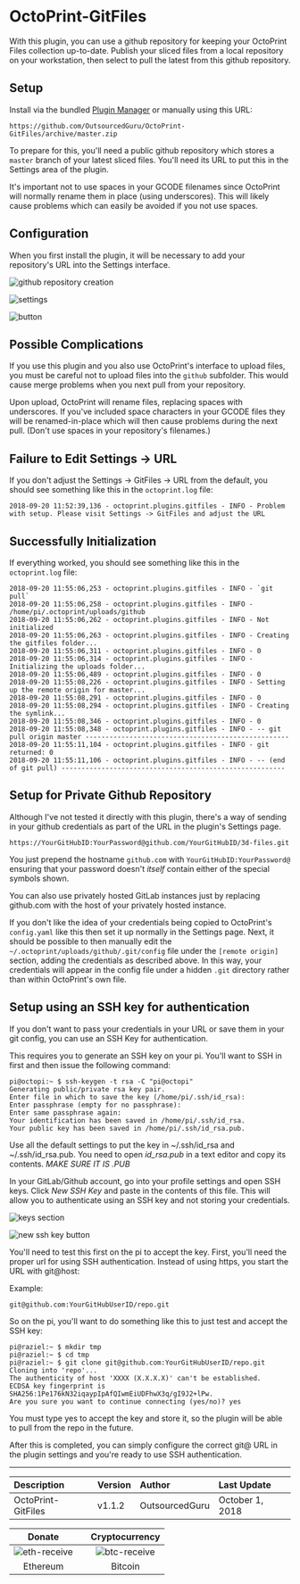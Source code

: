 # OctoPrint-GitFiles

With this plugin, you can use a github repository for keeping your OctoPrint Files collection up-to-date. Publish your sliced files from a local repository on your workstation, then select to pull the latest from this github repository.

## Setup

Install via the bundled [Plugin Manager](https://github.com/foosel/OctoPrint/wiki/Plugin:-Plugin-Manager)
or manually using this URL:

    https://github.com/OutsourcedGuru/OctoPrint-GitFiles/archive/master.zip

To prepare for this, you'll need a public github repository which stores a `master` branch of your latest sliced files. You'll need its URL to put this in the Settings area of the plugin.

It's important not to use spaces in your GCODE filenames since OctoPrint will normally rename them in place (using underscores). This will likely cause problems which can easily be avoided if you not use spaces.

## Configuration

When you first install the plugin, it will be necessary to add your repository's URL into the Settings interface.

![github repository creation](https://user-images.githubusercontent.com/15971213/45719691-396fa600-bb56-11e8-9e71-d0d51c58ce4a.png)

![settings](https://user-images.githubusercontent.com/15971213/45835939-45777700-bcc0-11e8-80c6-2bc31e08f3ec.png)

![button](https://user-images.githubusercontent.com/15971213/45836320-5c6a9900-bcc1-11e8-92eb-3b0b20292e54.png)

## Possible Complications

If you use this plugin and you also use OctoPrint's interface to upload files, you must be careful not to upload files into the `github` subfolder. This would cause merge problems when you next pull from your repository.

Upon upload, OctoPrint will rename files, replacing spaces with underscores. If you've included space characters in your GCODE files they will be renamed-in-place which will then cause problems during the next pull. (Don't use spaces in your repository's filenames.)

## Failure to Edit Settings -> URL
If you don't adjust the Settings -> GitFiles -> URL from the default, you should see something like this in the `octoprint.log` file:

```
2018-09-20 11:52:39,136 - octoprint.plugins.gitfiles - INFO - Problem with setup. Please visit Settings -> GitFiles and adjust the URL
```

## Successfully Initialization
If everything worked, you should see something like this in the `octoprint.log` file:

```
2018-09-20 11:55:06,253 - octoprint.plugins.gitfiles - INFO - `git pull`
2018-09-20 11:55:06,258 - octoprint.plugins.gitfiles - INFO - /home/pi/.octoprint/uploads/github
2018-09-20 11:55:06,262 - octoprint.plugins.gitfiles - INFO - Not initialized
2018-09-20 11:55:06,263 - octoprint.plugins.gitfiles - INFO - Creating the gitfiles folder...
2018-09-20 11:55:06,311 - octoprint.plugins.gitfiles - INFO - 0
2018-09-20 11:55:06,314 - octoprint.plugins.gitfiles - INFO - Initializing the uploads folder...
2018-09-20 11:55:06,489 - octoprint.plugins.gitfiles - INFO - 0
2018-09-20 11:55:08,226 - octoprint.plugins.gitfiles - INFO - Setting up the remote origin for master...
2018-09-20 11:55:08,291 - octoprint.plugins.gitfiles - INFO - 0
2018-09-20 11:55:08,294 - octoprint.plugins.gitfiles - INFO - Creating the symlink...
2018-09-20 11:55:08,346 - octoprint.plugins.gitfiles - INFO - 0
2018-09-20 11:55:08,348 - octoprint.plugins.gitfiles - INFO - -- git pull origin master ---------------------------------------------------
2018-09-20 11:55:11,104 - octoprint.plugins.gitfiles - INFO - git returned: 0
2018-09-20 11:55:11,106 - octoprint.plugins.gitfiles - INFO - -- (end of git pull) --------------------------------------------------------
```

## Setup for Private Github Repository
Although I've not tested it directly with this plugin, there's a way of sending in your github credentials as part of the URL in the plugin's Settings page.

```
https://YourGitHubID:YourPassword@github.com/YourGitHubID/3d-files.git
```

You just prepend the hostname `github.com` with `YourGitHubID:YourPassword@` ensuring that your password doesn't *itself* contain either of the special symbols shown.

You can also use privately hosted GitLab instances just by replacing github.com with the host of your privately hosted instance.

If you don't like the idea of your credentials being copied to OctoPrint's `config.yaml` like this then set it up normally in the Settings page. Next, it should be possible to then manually edit the `~/.octoprint/uploads/github/.git/config` file under the `[remote origin]` section, adding the credentials as described above. In this way, your credentials will appear in the config file under a hidden `.git` directory rather than within OctoPrint's own file.

## Setup using an SSH key for authentication

If you don't want to pass your credentials in your URL or save them in your git config, you can use an SSH Key for authentication.

This requires you to generate an SSH key on your pi.  You'll want to SSH in first and then issue the following command:
```
pi@octopi:~ $ ssh-keygen -t rsa -C "pi@octopi"
Generating public/private rsa key pair.
Enter file in which to save the key (/home/pi/.ssh/id_rsa): 
Enter passphrase (empty for no passphrase): 
Enter same passphrase again: 
Your identification has been saved in /home/pi/.ssh/id_rsa.
Your public key has been saved in /home/pi/.ssh/id_rsa.pub.
```

Use all the default settings to put the key in ~/.ssh/id_rsa and ~/.ssh/id_rsa.pub.  You need to open *id_rsa.pub* in a text editor and copy its contents.  *MAKE SURE IT IS .PUB*

In your GitLab/Github account, go into your profile settings and open SSH keys.  Click *New SSH Key* and paste in the contents of this file.  This will allow you to authenticate using an SSH key and not storing your credentials.

![keys section](https://imgur.com/8E5hA83)

![new ssh key button](https://imgur.com/5gKul5A)

You'll need to test this first on the pi to accept the key.  First, you'll need the proper url for using SSH authentication.  Instead of using https, you start the URL with git@host:

Example:
```
git@github.com:YourGitHubUserID/repo.git
```

So on the pi, you'll want to do something like this to just test and accept the SSH key:

```
pi@raziel:~ $ mkdir tmp
pi@raziel:~ $ cd tmp
pi@raziel:~ $ git clone git@github.com:YourGitHubUserID/repo.git
Cloning into 'repo'...
The authenticity of host 'XXXX (X.X.X.X)' can't be established.
ECDSA key fingerprint is SHA256:1Pe176kN32iqaypIpAfQIwmEiUDFhwX3q/gI9J2+lPw.
Are you sure you want to continue connecting (yes/no)? yes
```

You must type yes to accept the key and store it, so the plugin will be able to pull from the repo in the future.

After this is completed, you can simply configure the correct git@ URL in the plugin settings and you're ready to use SSH authentication.

---------------------------------------------

|Description|Version|Author|Last Update|
|:---|:---|:---|:---|
|OctoPrint-GitFiles|v1.1.2|OutsourcedGuru|October 1, 2018|

|Donate||Cryptocurrency|
|:-----:|---|:--------:|
| ![eth-receive](https://user-images.githubusercontent.com/15971213/40564950-932d4d10-601f-11e8-90f0-459f8b32f01c.png) || ![btc-receive](https://user-images.githubusercontent.com/15971213/40564971-a2826002-601f-11e8-8d5e-eeb35ab53300.png) |
|Ethereum||Bitcoin|